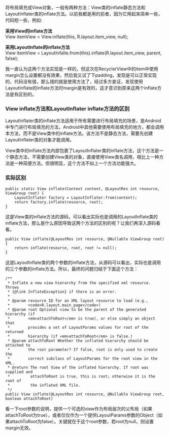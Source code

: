 将布局填充成View对象，一般有两种方法：View类的inflate静态方法和LayoutInflater类的inflate方法。以前我都是用的前者，因为它用起来简单一些，代码短一些，例如:

**采用View的inflate方法**  
View itemView = View.inflate(this, R.layout.item_view, null);  

**采用LayoutInflate的inflate方法**  
View itemView = LayoutInfalte.from(this).inflate(R.layout.item_view, parent, false);

我一直认为这两个方法实现是一样的，但这次在RecyclerView中的item中使用margin怎么设置都没有效果，然后我又试了下padding，发现是可以正常实现的，代码没有错，那么错的就是使用方法了，经过多方查证，发现使用LayoutInflate的inflate方法时margin是有效的，这才意识到原来这两个inflate方法是有区别的。

### View inflate方法和LayoutInflater inflate方法的区别 ###

LayoutInflater类的inflate方法适用于所有需要进行布局填充的场景，是Android中专门进行布局填充的方法，Android中其他需要使用布局填充的地方，都会调用本方法，而不是View类中的inflate方法。该方法不是静态方法，需要先创建LayoutInflater类的对象才能调用。

View类中的inflate方法内部包裹了LayoutInflater类的inflate方法，这个方法是一个静态方法，不需要创建View类的对象，直接使用View类名调用，相比上一种方法是一种简便方法。但很明显，这个方法不如上一个方法功能强大。

### 实际区别 ###
    public static View inflate(Context context, @LayoutRes int resource, ViewGroup root) {
        LayoutInflater factory = LayoutInflater.from(context);
        return factory.inflate(resource, root);
    }  
这是View类的inflate方法的源码，可以看出实际也是调用的LayoutInflate类的inflate方法，那么是什么原因导致这两个方法的区别的呢？让我们再深入源码看看。
 
    public View inflate(@LayoutRes int resource, @Nullable ViewGroup root) {
        return inflate(resource, root, root != null);
    }
这是LayoutInflate类的两个参数的inflate方法，从源码可以看出，实际也是调用的三个参数的inflate方法。所以，最终的问题归结于下面这个方法：

    /**
     * Inflate a new view hierarchy from the specified xml resource. Throws
     * {@link InflateException} if there is an error.
     * 
     * @param resource ID for an XML layout resource to load (e.g.,
     *        <code>R.layout.main_page</code>)
     * @param root Optional view to be the parent of the generated hierarchy (if
     *        <em>attachToRoot</em> is true), or else simply an object that
     *        provides a set of LayoutParams values for root of the returned
     *        hierarchy (if <em>attachToRoot</em> is false.)
     * @param attachToRoot Whether the inflated hierarchy should be attached to
     *        the root parameter? If false, root is only used to create the
     *        correct subclass of LayoutParams for the root view in the XML.
     * @return The root View of the inflated hierarchy. If root was supplied and
     *         attachToRoot is true, this is root; otherwise it is the root of
     *         the inflated XML file.
     */
    public View inflate(@LayoutRes int resource, @Nullable ViewGroup root, boolean attachToRoot)
看一下root参数的说明，提供一个可选的view作为布局层次的父布局（如果attachToRoot为true），或者仅仅作为一个提供LayoutParams参数的Object（如果attachToRoot为false）。关键就在于这个root参数，若root为null，则设置margin无效。